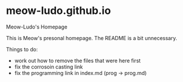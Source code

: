 # meow-ludo.github.io
Meow-Ludo's Homepage

This is Meow's presonal homepage. The README is a bit unnecessary.

Things to do:
- work out how to remove the files that were here first
- fix the corrosoin casting link
- fix the programming link in index.md (prog -> prog.md)

